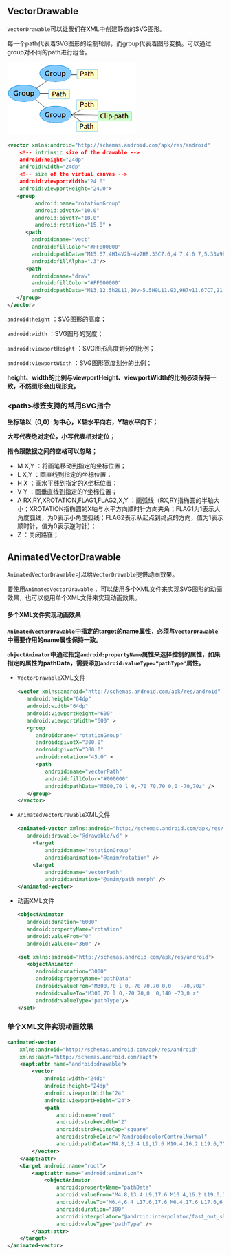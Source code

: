 ## VectorDrawable

`VectorDrawable`可以让我们在XML中创建静态的SVG图形。

每一个path代表着SVG图形的绘制轮廓，而group代表着图形变换。可以通过group对不同的path进行组合。

![](https://github.com/nita22/StudyRoad/blob/master/Res/Pic/vector.png?raw=true)

``` xml
<vector xmlns:android="http://schemas.android.com/apk/res/android"
    <!-- intrinsic size of the drawable -->
    android:height="24dp"
    android:width="24dp"
    <!-- size of the virtual canvas -->
    android:viewportWidth="24.0"
    android:viewportHeight="24.0">
   <group
         android:name="rotationGroup"
         android:pivotX="10.0"
         android:pivotY="10.0"
         android:rotation="15.0" >
      <path
        android:name="vect"
        android:fillColor="#FF000000"
        android:pathData="M15.67,4H14V2h-4v2H8.33C7.6,4 7,4.6 7,5.33V9h4.93L13,7v2h4V5.33C17,4.6 16.4,4 15.67,4z"
        android:fillAlpha=".3"/>
      <path
        android:name="draw"
        android:fillColor="#FF000000"
        android:pathData="M13,12.5h2L11,20v-5.5H9L11.93,9H7v11.67C7,21.4 7.6,22 8.33,22h7.33c0.74,0 1.34,-0.6 1.34,-1.33V9h-4v3.5z"/>
   </group>
</vector>
```

`android:height` ：SVG图形的高度；

`android:width` ：SVG图形的宽度；

`android:viewportHeight` ：SVG图形高度划分的比例；

`android:viewportWidth` ：SVG图形宽度划分的比例；

**height、width的比例与viewportHeight、viewportWidth的比例必须保持一致，不然图形会出现形变。**



### \<path>标签支持的常用SVG指令

**坐标轴以（0,0）为中心，X轴水平向右，Y轴水平向下；**

**大写代表绝对定位，小写代表相对定位；**

**指令跟数据之间的空格可以忽略；**



* M X,Y ：将画笔移动到指定的坐标位置；
* L X,Y ：画直线到指定的坐标位置；
* H X ：画水平线到指定的X坐标位置；
* V Y ：画垂直线到指定的Y坐标位置；
* A RX,RY,XROTATION,FLAG1,FLAG2,X,Y ：画弧线（RX,RY指椭圆的半轴大小；XROTATION指椭圆的X轴与水平方向顺时针方向夹角；FLAG1为1表示大角度弧线，为0表示小角度弧线；FLAG2表示从起点到终点的方向，值为1表示顺时针，值为0表示逆时针）；
* Z ：关闭路径；



## AnimatedVectorDrawable

`AnimatedVectorDrawable`可以给`VectorDrawable`提供动画效果。

要使用`AnimatedVectorDrawable` ，可以使用多个XML文件来实现SVG图形的动画效果，也可以使用单个XML文件来实现动画效果。

#### 多个XML文件实现动画效果

**`AnimatedVectorDrawable`中指定的target的name属性，必须与`VectorDrawable`中需要作用的name属性保持一致。**

**`objectAnimator`中通过指定`android:propertyName`属性来选择控制的属性，如果指定的属性为pathData，需要添加`android:valueType="pathType"`属性。**

* `VectorDrawable`XML文件

  ``` xml
  <vector xmlns:android="http://schemas.android.com/apk/res/android"
     android:height="64dp"
     android:width="64dp"
     android:viewportHeight="600"
     android:viewportWidth="600" >
     <group
        android:name="rotationGroup"
        android:pivotX="300.0"
        android:pivotY="300.0"
        android:rotation="45.0" >
        <path
           android:name="vectorPath"
           android:fillColor="#000000"
           android:pathData="M300,70 l 0,-70 70,70 0,0 -70,70z" />
     </group>
  </vector>
  ```

* `AnimatedVectorDrawable`XML文件

  ``` xml
  <animated-vector xmlns:android="http://schemas.android.com/apk/res/android"
     android:drawable="@drawable/vd" >
       <target
           android:name="rotationGroup"
           android:animation="@anim/rotation" />
       <target
           android:name="vectorPath"
           android:animation="@anim/path_morph" />
  </animated-vector>
  ```

* 动画XML文件

  ``` xml
  <objectAnimator
     android:duration="6000"
     android:propertyName="rotation"
     android:valueFrom="0"
     android:valueTo="360" />
  ```

  ``` xml
  <set xmlns:android="http://schemas.android.com/apk/res/android">
     <objectAnimator
        android:duration="3000"
        android:propertyName="pathData"
        android:valueFrom="M300,70 l 0,-70 70,70 0,0   -70,70z"
        android:valueTo="M300,70 l 0,-70 70,0  0,140 -70,0 z"
        android:valueType="pathType"/>
  </set>
  ```

### 单个XML文件实现动画效果

``` xml
<animated-vector
    xmlns:android="http://schemas.android.com/apk/res/android"
    xmlns:aapt="http://schemas.android.com/aapt">
    <aapt:attr name="android:drawable">
        <vector
            android:width="24dp"
            android:height="24dp"
            android:viewportWidth="24"
            android:viewportHeight="24">
            <path
                android:name="root"
                android:strokeWidth="2"
                android:strokeLineCap="square"
                android:strokeColor="?android:colorControlNormal"
                android:pathData="M4.8,13.4 L9,17.6 M10.4,16.2 L19.6,7" />
        </vector>
    </aapt:attr>
    <target android:name="root">
        <aapt:attr name="android:animation">
            <objectAnimator
                android:propertyName="pathData"
                android:valueFrom="M4.8,13.4 L9,17.6 M10.4,16.2 L19.6,7"
                android:valueTo="M6.4,6.4 L17.6,17.6 M6.4,17.6 L17.6,6.4"
                android:duration="300"
                android:interpolator="@android:interpolator/fast_out_slow_in"
                android:valueType="pathType" />
        </aapt:attr>
    </target>
</animated-vector>
```

